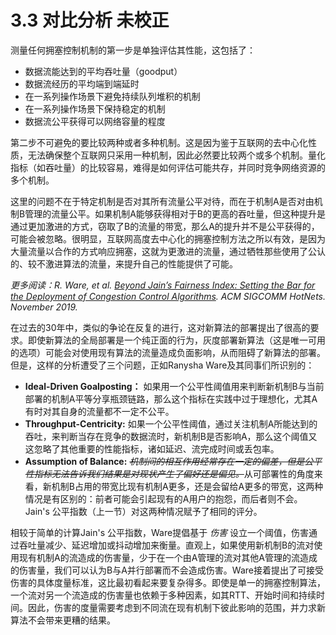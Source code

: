 # 3.3 对比分析 未校正

测量任何拥塞控制机制的第一步是单独评估其性能，这包括了：

* 数据流能达到的平均吞吐量（goodput）
* 数据流经历的平均端到端延时
* 在一系列操作场景下避免持续队列堆积的机制
* 在一系列操作场景下保持稳定的机制
* 数据流公平获得可以网络容量的程度

第二步不可避免的要比较两种或者多种机制。这是因为鉴于互联网的去中心化性质，无法确保整个互联网只采用一种机制，因此必然要比较两个或多个机制。量化指标（如吞吐量）的比较容易，难得是如何评估可能共存，并同时竞争网络资源的多个机制。

这里的问题不在于特定机制是否对其所有流量公平对待，而在于机制A是否对由机制B管理的流量公平。如果机制A能够获得相对于B的更高的吞吐量，但这种提升是通过更加激进的方式，窃取了B的流量的带宽，那么A的提升并不是公平获得的，可能会被忽略。很明显，互联网高度去中心化的拥塞控制方法之所以有效，是因为大量流量以合作的方式响应拥塞，这就为更激进的流量，通过牺牲那些使用了公认的、较不激进算法的流量，来提升自己的性能提供了可能。

_更多阅读：R. Ware, et al._ [_Beyond Jain’s Fairness Index: Setting the Bar for the Deployment of Congestion Control Algorithms_](https://www.cs.cmu.edu/\~rware/assets/pdf/ware-hotnets19.pdf)_. ACM SIGCOMM HotNets. November 2019._

在过去的30年中，类似的争论在反复的进行，这对新算法的部署提出了很高的要求。即使新算法的全局部署是一个纯正面的行为，灰度部署新算法（这是唯一可用的选项）可能会对使用现有算法的流量造成负面影响，从而阻碍了新算法的部署。但是，这样的分析遭受了三个问题，正如Ranysha Ware及其同事们所识别的：

* **Ideal-Driven Goalposting：** 如果用一个公平性阈值用来判断新机制B与当前部署的机制A平等分享瓶颈链路，那么这个指标在实践中过于理想化，尤其A有时对其自身的流量都不一定不公平。
* **Throughput-Centricity:** 如果一个公平性阈值，通过关注机制A所能达到的吞吐，来判断当存在竞争的数据流时，新机制B是否影响A，那么这个阈值又这忽略了其他重要的性能指标，诸如延迟、流完成时间或丢包率。
* **Assumption of Balance:** ~~_机制间的相互作用经常存在一定的偏差，但是公平性指标无法告诉我们结果是对现状产生了偏好还是偏见。_~~从可部署性的角度来看，新机制B占用的带宽比现有机制A更多，还是会留给A更多的带宽，这两种情况是有区别的：前者可能会引起现有的A用户的抱怨，而后者则不会。Jain's 公平指数（上一节）对这两种情况赋予了相同的评分。

相较于简单的计算Jain's 公平指数，Ware提倡基于 _伤害_ 设立一个阈值，伤害通过吞吐量减少、延迟增加或抖动增加来衡量。直观上，如果使用新机制B的流对使用现有机制A的流造成的伤害量，少于在一个由A管理的流对其他A管理的流造成的伤害量，我们可以认为B与A并行部署而不会造成伤害。Ware接着提出了可接受伤害的具体度量标准，这比最初看起来要复杂得多。即使是单一的拥塞控制算法，一个流对另一个流造成的伤害量也依赖于多种因素，如其RTT、开始时间和持续时间。因此，伤害的度量需要考虑到不同流在现有机制下彼此影响的范围，并力求新算法不会带来更糟的结果。
